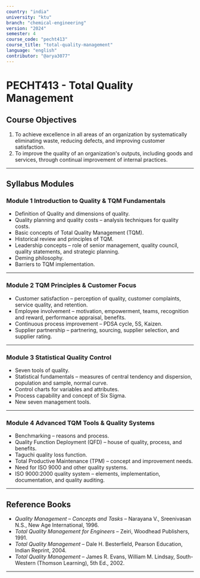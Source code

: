 ```yaml
---
country: "india"
university: "ktu"
branch: "chemical-engineering"
version: "2024"
semester: 4
course_code: "pecht413"
course_title: "total-quality-management"
language: "english"
contributor: "@arya3077"
---
```


# PECHT413 - Total Quality Management

## Course Objectives

1. To achieve excellence in all areas of an organization by systematically eliminating waste, reducing defects, and improving customer satisfaction.  
2. To improve the quality of an organization's outputs, including goods and services, through continual improvement of internal practices.  

---

## Syllabus Modules

### Module 1 Introduction to Quality & TQM Fundamentals 
- Definition of Quality and dimensions of quality.  
- Quality planning and quality costs – analysis techniques for quality costs.  
- Basic concepts of Total Quality Management (TQM).  
- Historical review and principles of TQM.  
- Leadership concepts – role of senior management, quality council, quality statements, and strategic planning.  
- Deming philosophy.  
- Barriers to TQM implementation.  

---

### Module 2 TQM Principles & Customer Focus 
- Customer satisfaction – perception of quality, customer complaints, service quality, and retention.  
- Employee involvement – motivation, empowerment, teams, recognition and reward, performance appraisal, benefits.  
- Continuous process improvement – PDSA cycle, 5S, Kaizen.  
- Supplier partnership – partnering, sourcing, supplier selection, and supplier rating.  

---

### Module 3 Statistical Quality Control
- Seven tools of quality.  
- Statistical fundamentals – measures of central tendency and dispersion, population and sample, normal curve.  
- Control charts for variables and attributes.  
- Process capability and concept of Six Sigma.  
- New seven management tools.  

---

### Module 4 Advanced TQM Tools & Quality Systems 
- Benchmarking – reasons and process.  
- Quality Function Deployment (QFD) – house of quality, process, and benefits.  
- Taguchi quality loss function.  
- Total Productive Maintenance (TPM) – concept and improvement needs.  
- Need for ISO 9000 and other quality systems.  
- ISO 9000:2000 quality system – elements, implementation, documentation, and quality auditing.  

---

## Reference Books

- *Quality Management – Concepts and Tasks* – Narayana V., Sreenivasan N.S., New Age International, 1996.  
- *Total Quality Management for Engineers* – Zeiri, Woodhead Publishers, 1991.  
- *Total Quality Management* – Dale H. Besterfield, Pearson Education, Indian Reprint, 2004.  
- *Total Quality Management* – James R. Evans, William M. Lindsay, South-Western (Thomson Learning), 5th Ed., 2002.  

---
